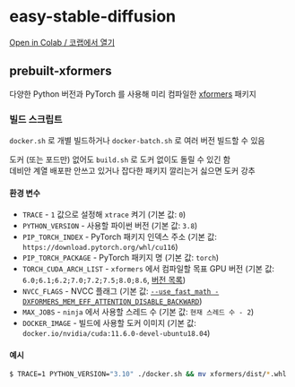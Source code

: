 # easy-stable-diffusion
[Open in Colab / 코랩에서 열기](https://colab.research.google.com/drive/1nBaePtwcW_ds7OQdFebcxB91n_aORQY5)

## prebuilt-xformers
다양한 Python 버전과 PyTorch 를 사용해 미리 컴파일한 [xformers](https://github.com/facebookresearch/xformers) 패키지

### 빌드 스크립트
`docker.sh` 로 개별 빌드하거나 `docker-batch.sh` 로 여러 버전 빌드할 수 있음

도커 (또는 포드만) 없어도 `build.sh` 로 도커 없이도 돌릴 수 있긴 함  
데비안 계열 배포판 안쓰고 있거나 잡다한 패키지 깔리는거 싫으면 도커 강추

#### 환경 변수
- `TRACE` - `1` 값으로 설정해 `xtrace` 켜기 (기본 값: `0`)
- `PYTHON_VERSION` - 사용할 파이썬 버전 (기본 값: `3.8`)
- `PIP_TORCH_INDEX` - PyTorch 패키지 인덱스 주소 (기본 값: `https://download.pytorch.org/whl/cu116`)
- `PIP_TORCH_PACKAGE` - PyTorch 패키지 명 (기본 값: `torch`)
- `TORCH_CUDA_ARCH_LIST` - `xformers` 에서 컴파일할 목표 GPU 버전 (기본 값: `6.0;6.1;6.2;7.0;7.2;7.5;8.0;8.6`, [버전 목록](https://en.wikipedia.org/wiki/CUDA#GPUs_supported))
- `NVCC_FLAGS` - NVCC 플래그 (기본 값: [`--use_fast_math -DXFORMERS_MEM_EFF_ATTENTION_DISABLE_BACKWARD`](https://github.com/facebookresearch/xformers/pull/482))
- `MAX_JOBS` - `ninja` 에서 사용할 스레드 수 (기본 값: `현재 스레드 수 - 2`)
- `DOCKER_IMAGE` - 빌드에 사용할 도커 이미지 (기본 값: `docker.io/nvidia/cuda:11.6.0-devel-ubuntu18.04`)

#### 예시
```sh
$ TRACE=1 PYTHON_VERSION="3.10" ./docker.sh && mv xformers/dist/*.whl .
```

